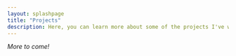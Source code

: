 ```yaml
---
layout: splashpage
title: "Projects"
description: Here, you can learn more about some of the projects I've worked on, either for an engineering team, a class, or just for me.
---
```


<div class="emphasis">
    <i>More to come!</i>
</div>